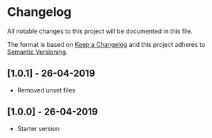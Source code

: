 # Changelog
All notable changes to this project will be documented in this file.

The format is based on [Keep a Changelog](http://keepachangelog.com/)
and this project adheres to [Semantic Versioning](http://semver.org/).

## [1.0.1] - 26-04-2019
- Removed unset files

## [1.0.0] - 26-04-2019
- Starter version